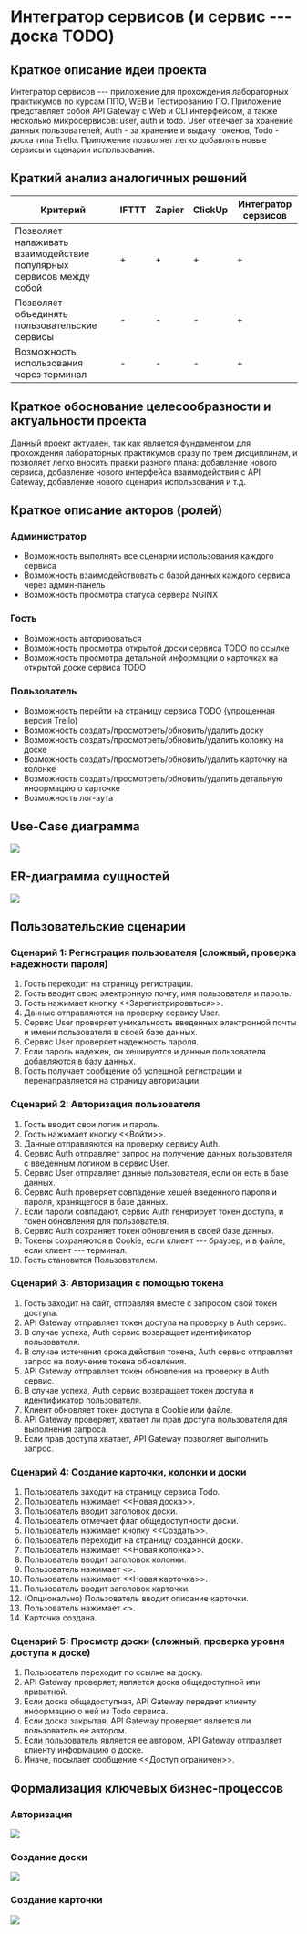 # Интегратор сервисов (и сервис --- доска TODO)

## Краткое описание идеи проекта
<!-- 1 абзац, 3 предложения -->
Интегратор сервисов --- приложение для прохождения лабораторных практикумов по курсам ППО, WEB и Тестированию ПО.
Приложение представляет собой API Gateway с Web и CLI интерфейсом, а также несколько микросервисов: user, auth и todo.
User отвечает за хранение данных пользователей, Auth - за хранение и выдачу токенов, Todo - доска типа Trello.
Приложение позволяет легко добавлять новые сервисы и сценарии использования.

<!--Интегратор сервисов --- приложение изначально для личного использования, куда можно подключать сервисы разного плана.-->
<!--Приложение позволит объединять в себе доску TODO, агрегатор новостных лент, сервис для изменения размеров изображений и прочие.-->
<!--Цель --- создать приложение, к которому в будущем было бы просто подключать свои пет-проекты и университетские работы.-->

## Краткий анализ аналогичных решений
<!-- 1 таблица, 3 критерия -->
| Критерий | IFTTT | Zapier | ClickUp | Интегратор сервисов |
| - | - | - | - | - |
| Позволяет налаживать взаимодействие популярных сервисов между собой | + | + | + | + |
| Позволяет объединять пользовательские сервисы | - | - | - | + |
| Возможность использования через терминал | - | - | - | + |

## Краткое обоснование целесообразности и актуальности проекта
<!-- 1 абзац -->
<!--Несмотря на то, что проект главным образом предназначается для личного использования, он может быть полезен и другим людям.-->
<!--Разработчики смогут оценить его структуру, организацию и подчерпнуть для себя какие-то идеи.-->
<!--Сторонние пользователи смогут воспользоваться общедоступными сервисами (например, сервисом для изменения размеров изображений).-->
Данный проект актуален, так как является фундаментом для прохождения лабораторных практикумов сразу по трем дисциплинам, и позволяет легко вносить правки разного плана: добавление нового сервиса, добавление нового интерфейса взаимодействия с API Gateway, добавление нового сценария использования и т.д.

## Краткое описание акторов (ролей)
### Администратор
- Возможность выполнять все сценарии использования каждого сервиса
- Возможность взаимодействовать с базой данных каждого сервиса через админ-панель
- Возможность просмотра статуса сервера NGINX

### Гость
- Возможность авторизоваться
- Возможность просмотра открытой доски сервиса TODO по ссылке
- Возможность просмотра детальной информации о карточках на открытой доске сервиса TODO

### Пользователь
- Возможность перейти на страницу сервиса TODO (упрощенная версия Trello)
- Возможность создать/просмотреть/обновить/удалить доску
- Возможность создать/просмотреть/обновить/удалить колонку на доске
- Возможность создать/просмотреть/обновить/удалить карточку на колонке
- Возможность создать/просмотреть/обновить/удалить детальную информацию о карточке
- Возможность лог-аута

## Use-Case диаграмма
![](diag/use-case.drawio.png)

## ER-диаграмма сущностей
![](diag/erd.drawio.png)

## Пользовательские сценарии
<!-- не менее 3 типовых сценариев, в текстовом виде, расписанных по шагам, для разных акторов -->
### Сценарий 1: Регистрация пользователя (сложный, проверка надежности пароля)
1. Гость переходит на страницу регистрации.
2. Гость вводит свою электронную почту, имя пользователя и пароль.
3. Гость нажимает кнопку <<Зарегистрироваться>>.
4. Данные отправляются на проверку сервису User.
5. Сервис User проверяет уникальность введенных электронной почты и имени пользователя в своей базе данных.
6. Сервис User проверяет надежность пароля.
7. Если пароль надежен, он хешируется и данные пользователя добавляются в базу данных.
8. Гость получает сообщение об успешной регистрации и перенаправляется на страницу авторизации.

### Сценарий 2: Авторизация пользователя
1. Гость вводит свои логин и пароль.
2. Гость нажимает кнопку <<Войти>>.
3. Данные отправляются на проверку сервису Auth.
4. Сервис Auth отправляет запрос на получение данных пользователя с введенным логином в сервис User.
5. Сервис User отправляет данные пользователя, если он есть в базе данных.
6. Сервис Auth проверяет совпадение хешей введенного пароля и пароля, хранящегося в базе данных.
7. Если пароли совпадают, сервис Auth генерирует токен доступа, и токен обновления для пользователя.
8. Сервис Auth сохраняет токен обновления в своей базе данных.
9. Токены сохраняются в Cookie, если клиент --- браузер, и в файле, если клиент --- терминал.
10. Гость становится Пользователем.

### Сценарий 3: Авторизация с помощью токена
1. Гость заходит на сайт, отправляя вместе с запросом свой токен доступа.
2. API Gateway отправляет токен доступа на проверку в Auth сервис.
3. В случае успеха, Auth сервис возвращает идентификатор пользователя.
4. В случае истечения срока действия токена, Auth сервис отправляет запрос на получение токена обновления.
5. API Gateway отправляет токен обновления на проверку в Auth сервис.
6. В случае успеха, Auth сервис возвращает токен доступа и идентификатор пользователя.
7. Клиент обновляет токен доступа в Cookie или файле.
8. API Gateway проверяет, хватает ли прав доступа пользователя для выполнения запроса.
9. Если прав доступа хватает, API Gateway позволяет выполнить запрос.

### Сценарий 4: Создание карточки, колонки и доски
1. Пользователь заходит на страницу сервиса Todo.
2. Пользователь нажимает <<Новая доска>>.
3. Пользователь вводит заголовок доски.
4. Пользователь отмечает флаг общедоступности доски.
5. Пользователь нажимает кнопку <<Создать>>.
6. Пользователь переходит на страницу созданной доски.
7. Пользователь нажимает <<Новая колонка>>.
8. Пользователь вводит заголовок колонки.
9. Пользователь нажимает <<Enter>>.
10. Пользователь нажимает <<Новая карточка>>.
11. Пользователь вводит заголовок карточки.
12. (Опционально) Пользователь вводит описание карточки.
13. Пользователь нажимает <<Enter>>.
14. Карточка создана.

### Сценарий 5: Просмотр доски (сложный, проверка уровня доступа к доске)
1. Пользователь переходит по ссылке на доску.
2. API Gateway проверяет, является доска общедоступной или приватной.
3. Если доска общедоступная, API Gateway передает клиенту информацию о ней из Todo сервиса.
4. Если доска закрытая, API Gateway проверяет является ли пользователь ее автором.
5. Если пользователь является ее автором, API Gateway отправляет клиенту информацию о доске.
6. Иначе, посылает сообщение <<Доступ ограничен>>.

## Формализация ключевых бизнес-процессов
<!-- либо один основной комплексный бизнес процесс, либо 3-4 декомпозированных, небольших, используя BPMN-нотацию -->

### Авторизация
![](diag/bpmn-auth.drawio.png)

### Создание доски
![](diag/bpmn-create-board.drawio.png)

### Создание карточки
![](diag/bpmn-create-card.drawio.png)

